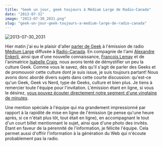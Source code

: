```yaml
---
title: "Geek un jour, geek toujours à Médium Large de Radio-Canada"
date: "2013-07-31"
image: "2013-07-30_2031.png"
slug: "geek-un-jour-geek-toujours-a-medium-large-de-radio-canada"
---
```


![2013-07-30_2031](images/2013-07-30_2031.png)

Hier matin j'ai eu le plaisir d'aller [parler de Geek](https://www.radio-canada.ca/emissions/medium_large/2012-2013/chronique.asp?idChronique=305621) à l'émission de radio [Médium Large](https://www.radio-canada.ca/emissions/medium_large/2012-2013/) diffusée à [Radio-Canada](https://www.radio-canada.ca). En compagnie de l'ami [Alexandre Enkerli](https://blog.enkerli.com/), ainsi que d'une nouvelle connaissance, [François Lemay](https://twitter.com/francoislemay1) et de l'animatrice [Isabelle Craig](https://twitter.com/RC_ML), nous avons tenté de démystifier un peu la culture Geek. Comme vous le savez, dès qu'il s'agit de parler des Geeks et de promouvoir cette culture dont je suis issue, je suis toujours partant! Nous avons donc abordé divers sujets dans cette courte discussion: qu'est-ce qu'un Geek, Geek vs Nerd, type de Geeks, culture et bien plus. Je tiens à remercier toute l'équipe pour l'invitation. L'émission étant en ligne, si vous le désirez, [vous pouvez écouter directement notre segment d'une vingtaine de minutes](https://www.radio-canada.ca/emissions/lib_radio/v3.2/incpages/pop_indexeur.asp?idMedia=6776545&appCode=medianet&time=136&json={'idEmission%22:%223471435%22,%22Date%22:%222013/07/30%22,%22numeroEmission%22:%223507%22,%22urllabase%22:%22/emissions/medium_large/2012-2013'}).

Une mention spéciale à l'équipe qui ma grandement impressionné par rapport à la rapidité de mise en ligne de l'émission (je pense qu'une heure après, si ce n'était plus tôt, tout était en ligne), en accompagnant le tout d'un court billet mentionnant le sujet, ainsi que d'une photo des invités. Étant en faveur de la pérennité de l'information, je félicite l'équipe. Cela permet aussi d'offrir l'information à la génération du Web qui n'écoute probablement pas la radio.
